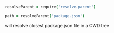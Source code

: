 ```coffeescript
resolveParent = require('resolve-parent')

path = resolveParent('package.json')
```
will resolve closest package.json file in a CWD tree
